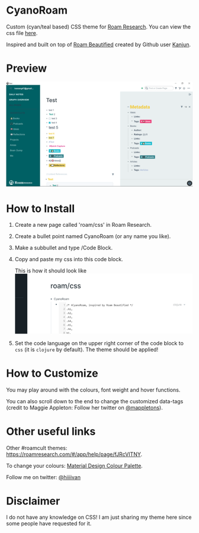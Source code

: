 # CyanoRoam
Custom (cyan/teal based) CSS theme for [Roam Research](https://roamresearch.com). You can view the css file [here](https://github.com/hiivan/CyanoRoam/blob/master/CyanoRoam.css). 

Inspired and built on top of [Roam Beautified](https://github.com/kanjun/roam-beautified) created by Github user [Kanjun](https://github.com/kanjun).

# Preview
![preview](preview.png)

# How to Install
1. Create a new page called 'roam/css' in Roam Research.
2. Create a bullet point named CyanoRoam (or any name you like).
3. Make a subbullet and type /Code Block. 
4. Copy and paste my css into this code block.

    This is how it should look like
![how-to](how-to.png)

5. Set the code language on the upper right corner of the code block to `css` (it is `clojure` by default). The theme should be applied!

# How to Customize
You may play around with the colours, font weight and hover functions.

You can also scroll down to the end to change the customized data-tags (credit to Maggie Appleton: Follow her twitter on [@mappletons](https://twitter.com/mappletons)).

# Other useful links 
Other #roamcult themes: https://roamresearch.com/#/app/help/page/fJRcVITNY.

To change your colours: [Material Design Colour Palette](https://www.materialui.co/colors).

Follow me on twitter: [@hiiiivan](https://twitter.com/hiiiivan)

# Disclaimer 
I do not have any knowledge on CSS! I am just sharing my theme here since some people have requested for it.
